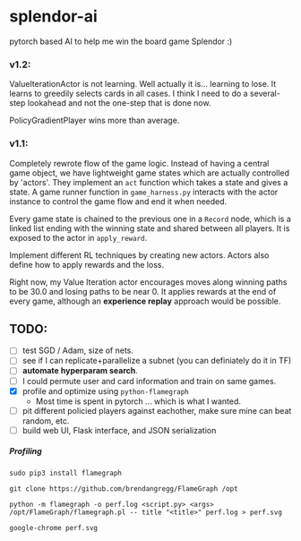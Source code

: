 # splendor-ai

pytorch based AI to help me win the board game Splendor :)

### v1.2:
ValueIterationActor is not learning. Well actually it is... learning to lose. It learns to greedily selects cards in all cases. I think I need to do a several-step lookahead and not the one-step that is done now.

PolicyGradientPlayer wins more than average.

### v1.1:
Completely rewrote flow of the game logic. Instead of having a central game object, we have lightweight game states which are actually controlled by 'actors'. They implement an `act` function which takes a state and gives a state. A game runner function in `game_harness.py` interacts with the actor instance to control the game flow and end it when needed.

Every game state is chained to the previous one in a `Record` node, which is a linked list ending with the winning state and shared between all players. It is exposed to the actor in `apply_reward`.

Implement different RL techniques by creating new actors. Actors also define how to apply rewards and the loss.

Right now, my Value Iteration actor encourages moves along winning paths to be 30.0 and losing paths to be near 0. It applies rewards at the end of every game, although an **experience replay** approach would be possible.



## TODO:
 - [ ] test SGD / Adam, size of nets.
 - [ ] see if I can replicate+parallelize a subnet (you can definiately do it in TF)
 - [ ] **automate hyperparam search**.
 - [ ] I could permute user and card information and train on same games.
 - [x] profile and optimize using `python-flamegraph`
     - Most time is spent in pytorch ... which is what I wanted.
 - [ ] pit different policied players against eachother, make sure mine can beat random, etc.
 - [ ] build web UI, Flask interface, and JSON serialization

##### Profiling
```
sudo pip3 install flamegraph

git clone https://github.com/brendangregg/FlameGraph /opt

python -m flamegraph -o perf.log <script.py> <args>
/opt/FlameGraph/flamegraph.pl -- title "<title>" perf.log > perf.svg

google-chrome perf.svg
```
